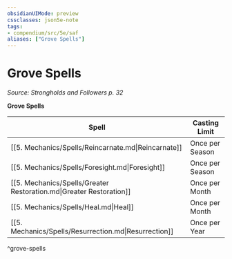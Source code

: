 ```yaml
---
obsidianUIMode: preview
cssclasses: json5e-note
tags:
- compendium/src/5e/saf
aliases: ["Grove Spells"]
---
```

# Grove Spells
*Source: Strongholds and Followers p. 32* 

**Grove Spells**

| Spell | Casting Limit |
|-------|---------------|
| [[5. Mechanics/Spells/Reincarnate.md\|Reincarnate]] | Once per Season |
| [[5. Mechanics/Spells/Foresight.md\|Foresight]] | Once per Season |
| [[5. Mechanics/Spells/Greater Restoration.md\|Greater Restoration]] | Once per Month |
| [[5. Mechanics/Spells/Heal.md\|Heal]] | Once per Month |
| [[5. Mechanics/Spells/Resurrection.md\|Resurrection]] | Once per Year |
^grove-spells